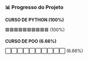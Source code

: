 ### 📊 Progresso do Projeto

**CURSO DE PYTHON (100%)**

🟩🟩🟩🟩🟩🟩🟩🟩🟩🟩 (100%)

**CURSO DE POO (6.66%)**

⬜⬜⬜⬜⬜⬜⬜⬜⬜⬜ (6.66%)